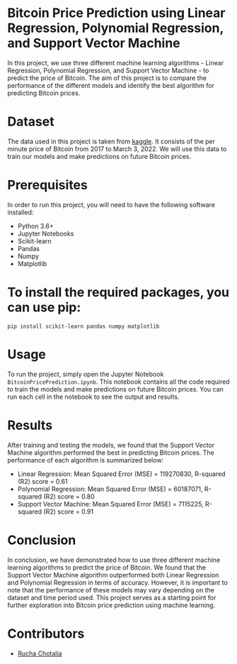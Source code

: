 # Bitcoin Price Prediction using Linear Regression, Polynomial Regression, and Support Vector Machine

In this project, we use three different machine learning algorithms - Linear Regression, Polynomial Regression, and Support Vector Machine - to predict the price of Bitcoin. The aim of this project is to compare the performance of the different models and identify the best algorithm for predicting Bitcoin prices.

# Dataset
The data used in this project is taken from [kaggle](https://www.kaggle.com/datasets/hardiksodhani/bitcoinprice "kaggle"). It consists of the per minute price of Bitcoin from 2017 to March 3, 2022. We will use this data to train our models and make predictions on future Bitcoin prices.

# Prerequisites
In order to run this project, you will need to have the following software installed:

- Python 3.6+
- Jupyter Notebooks
- Scikit-learn
- Pandas
- Numpy
- Matplotlib

# To install the required packages, you can use pip:

`pip install scikit-learn pandas numpy matplotlib`

# Usage
To run the project, simply open the Jupyter Notebook `BitcoinPricePrediction.ipynb`. This notebook contains all the code required to train the models and make predictions on future Bitcoin prices. You can run each cell in the notebook to see the output and results.

# Results
After training and testing the models, we found that the Support Vector Machine algorithm performed the best in predicting Bitcoin prices. The performance of each algorithm is summarized below:

- Linear Regression: Mean Squared Error (MSE) = 119270830, R-squared (R2) score = 0.61
- Polynomial Regression: Mean Squared Error (MSE) = 60187071, R-squared (R2) score = 0.80
- Support Vector Machine: Mean Squared Error (MSE) = 7115225, R-squared (R2) score = 0.91

# Conclusion
In conclusion, we have demonstrated how to use three different machine learning algorithms to predict the price of Bitcoin. We found that the Support Vector Machine algorithm outperformed both Linear Regression and Polynomial Regression in terms of accuracy. However, it is important to note that the performance of these models may vary depending on the dataset and time period used. This project serves as a starting point for further exploration into Bitcoin price prediction using machine learning.

# Contributors
- [Rucha Chotalia](https://github.com/Ruchachotalia "Rucha Chotalia")
